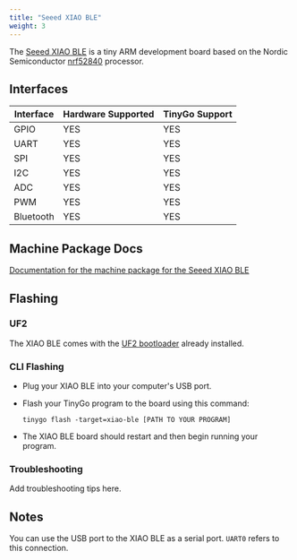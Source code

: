 ```yaml
---
title: "Seeed XIAO BLE"
weight: 3
---
```


The [Seeed XIAO BLE](https://www.seeedstudio.com/Seeed-XIAO-BLE-nRF52840-p-5201.html) is a tiny ARM development board based on the Nordic Semiconductor [nrf52840](https://www.nordicsemi.com/eng/Products/nRF52840) processor.

## Interfaces

| Interface | Hardware Supported | TinyGo Support |
| --------- | ------------- | ----- |
| GPIO      | YES | YES |
| UART      | YES | YES |
| SPI      | YES | YES |
| I2C      | YES | YES |
| ADC      | YES | YES |
| PWM      | YES | YES |
| Bluetooth      | YES | YES |

## Machine Package Docs

[Documentation for the machine package for the Seeed XIAO BLE](../machine/xiao-ble)

## Flashing

### UF2

The XIAO BLE comes with the [UF2 bootloader](https://github.com/Microsoft/uf2) already installed.

### CLI Flashing

- Plug your XIAO BLE into your computer's USB port.
- Flash your TinyGo program to the board using this command:

    ```shell
    tinygo flash -target=xiao-ble [PATH TO YOUR PROGRAM]
    ```

- The XIAO BLE board should restart and then begin running your program.

### Troubleshooting

Add troubleshooting tips here.

## Notes

You can use the USB port to the XIAO BLE as a serial port. `UART0` refers to this connection.

